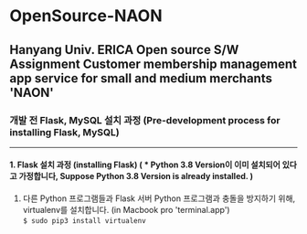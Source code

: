 # OpenSource-NAON  
Hanyang Univ. ERICA Open source S/W Assignment Customer membership management app service for small and medium merchants 'NAON'  
---
### 개발 전 Flask, MySQL 설치 과정 (Pre-development process for installing Flask, MySQL)
---
#### 1. Flask 설치 과정 (installing Flask) ( * Python 3.8 Version이 이미 설치되어 있다고 가정합니다, Suppose Python 3.8 Version is already installed. )
  1. 다른 Python 프로그램들과 Flask 서버 Python 프로그램과 충돌을 방지하기 위해, virtualenv를 설치합니다. (in Macbook pro 'terminal.app')  
    ```
    $ sudo pip3 install virtualenv
    ```
